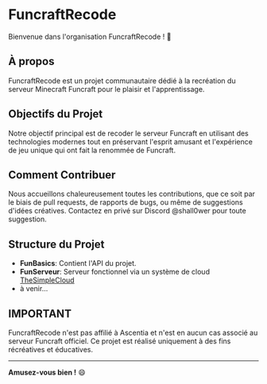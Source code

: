 # FuncraftRecode

Bienvenue dans l'organisation FuncraftRecode ! 🚀

## À propos

FuncraftRecode est un projet communautaire dédié à la recréation du serveur Minecraft Funcraft pour le plaisir et l'apprentissage.

## Objectifs du Projet

Notre objectif principal est de recoder le serveur Funcraft en utilisant des technologies modernes tout en préservant l'esprit amusant et l'expérience de jeu unique qui ont fait la renommée de Funcraft.

## Comment Contribuer

Nous accueillons chaleureusement toutes les contributions, que ce soit par le biais de pull requests, de rapports de bugs, ou même de suggestions d'idées créatives.
Contactez en privé sur Discord @shall0wer pour toute suggestion.

## Structure du Projet

- **FunBasics**: Contient l'API du projet.
- **FunServeur**: Serveur fonctionnel via un système de cloud [TheSimpleCloud](https://github.com/theSimpleCloud/SimpleCloud)
- à venir...

## IMPORTANT

FuncraftRecode n'est pas affilié à Ascentia et n'est en aucun cas associé au serveur Funcraft officiel. Ce projet est réalisé uniquement à des fins récréatives et éducatives.

---

**Amusez-vous bien !** 😄
